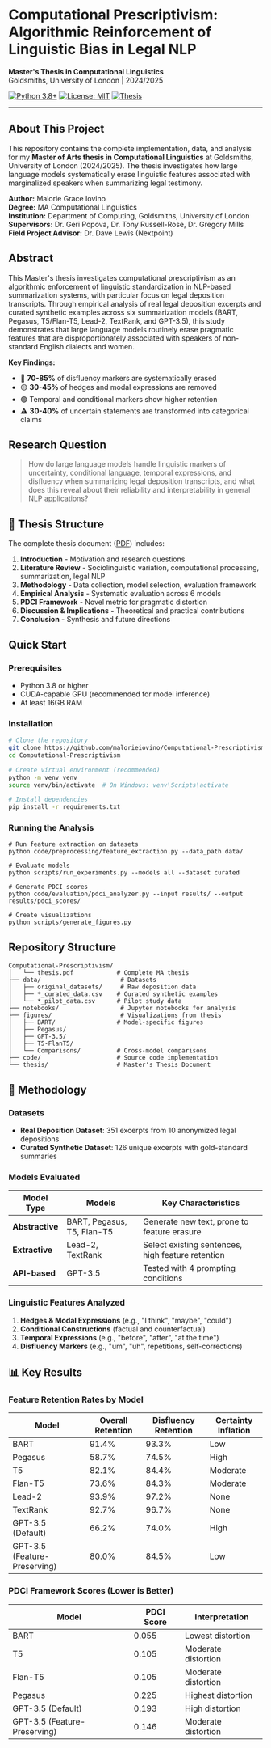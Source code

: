 # Computational Prescriptivism: Algorithmic Reinforcement of Linguistic Bias in Legal NLP

**Master's Thesis in Computational Linguistics**  
Goldsmiths, University of London | 2024/2025

[![Python 3.8+](https://img.shields.io/badge/python-3.8+-blue.svg)](https://www.python.org/downloads/)
[![License: MIT](https://img.shields.io/badge/License-MIT-yellow.svg)](https://opensource.org/licenses/MIT)
[![Thesis](https://img.shields.io/badge/Thesis-MA%20Computational%20Linguistics-purple)](thesis/thesis.pdf)

---

##  About This Project

This repository contains the complete implementation, data, and analysis for my **Master of Arts thesis in Computational Linguistics** at Goldsmiths, University of London (2024/2025). The thesis investigates how large language models systematically erase linguistic features associated with marginalized speakers when summarizing legal testimony.

**Author:** Malorie Grace Iovino  
**Degree:** MA Computational Linguistics  
**Institution:** Department of Computing, Goldsmiths, University of London  
**Supervisors:** Dr. Geri Popova, Dr. Tony Russell-Rose, Dr. Gregory Mills  
**Field Project Advisor:** Dr. Dave Lewis (Nextpoint)

##  Abstract

This Master's thesis investigates computational prescriptivism as an algorithmic enforcement of linguistic standardization in NLP-based summarization systems, with particular focus on legal deposition transcripts. Through empirical analysis of real legal deposition excerpts and curated synthetic examples across six summarization models (BART, Pegasus, T5/Flan-T5, Lead-2, TextRank, and GPT-3.5), this study demonstrates that large language models routinely erase pragmatic features that are disproportionately associated with speakers of non-standard English dialects and women.

**Key Findings:**
- 🔴 **70-85%** of disfluency markers are systematically erased
- 🟡 **30-45%** of hedges and modal expressions are removed  
- 🟢 Temporal and conditional markers show higher retention
- ⚠️ **30-40%** of uncertain statements are transformed into categorical claims

##  Research Question

> How do large language models handle linguistic markers of uncertainty, conditional language, temporal expressions, and disfluency when summarizing legal deposition transcripts, and what does this reveal about their reliability and interpretability in general NLP applications?

## 📖 Thesis Structure

The complete thesis document ([PDF](thesis/thesis.pdf)) includes:

1. **Introduction** - Motivation and research questions
2. **Literature Review** - Sociolinguistic variation, computational processing, summarization, legal NLP
3. **Methodology** - Data collection, model selection, evaluation framework
4. **Empirical Analysis** - Systematic evaluation across 6 models
5. **PDCI Framework** - Novel metric for pragmatic distortion
6. **Discussion & Implications** - Theoretical and practical contributions
7. **Conclusion** - Synthesis and future directions

## Quick Start

### Prerequisites
- Python 3.8 or higher
- CUDA-capable GPU (recommended for model inference)
- At least 16GB RAM

### Installation

```bash
# Clone the repository
git clone https://github.com/malorieiovino/Computational-Prescriptivism.git
cd Computational-Prescriptivism

# Create virtual environment (recommended)
python -m venv venv
source venv/bin/activate  # On Windows: venv\Scripts\activate

# Install dependencies
pip install -r requirements.txt
```
### Running the Analysis 

```
# Run feature extraction on datasets
python code/preprocessing/feature_extraction.py --data_path data/

# Evaluate models
python scripts/run_experiments.py --models all --dataset curated

# Generate PDCI scores
python code/evaluation/pdci_analyzer.py --input results/ --output results/pdci_scores/

# Create visualizations
python scripts/generate_figures.py

```
## Repository Structure 

```
Computational-Prescriptivism/
│   └── thesis.pdf            # Complete MA thesis
├── data/                      # Datasets
│   ├── original_datasets/     # Raw deposition data
│   ├── *_curated_data.csv    # Curated synthetic examples
│   └── *_pilot_data.csv      # Pilot study data
├── notebooks/                 # Jupyter notebooks for analysis
├── figures/                   # Visualizations from thesis
│   ├── BART/                 # Model-specific figures
│   ├── Pegasus/
│   ├── GPT-3.5/
│   ├── T5-FlanT5/
│   └── Comparisons/          # Cross-model comparisons
├── code/                     # Source code implementation
└── thesis/                   # Master's Thesis Document
```
## 🔬 Methodology

### Datasets
- **Real Deposition Dataset**: 351 excerpts from 10 anonymized legal depositions
- **Curated Synthetic Dataset**: 126 unique excerpts with gold-standard summaries

### Models Evaluated

| Model Type | Models | Key Characteristics |
|------------|--------|---------------------|
| **Abstractive** | BART, Pegasus, T5, Flan-T5 | Generate new text, prone to feature erasure |
| **Extractive** | Lead-2, TextRank | Select existing sentences, high feature retention |
| **API-based** | GPT-3.5 | Tested with 4 prompting conditions |

### Linguistic Features Analyzed
1. **Hedges & Modal Expressions** (e.g., "I think", "maybe", "could")
2. **Conditional Constructions** (factual and counterfactual)
3. **Temporal Expressions** (e.g., "before", "after", "at the time")
4. **Disfluency Markers** (e.g., "um", "uh", repetitions, self-corrections)

## 📊 Key Results

### Feature Retention Rates by Model

| Model | Overall Retention | Disfluency Retention | Certainty Inflation |
|-------|------------------|---------------------|-------------------|
| BART | 91.4% | 93.3% | Low |
| Pegasus | 58.7% | 74.5% | High |
| T5 | 82.1% | 84.4% | Moderate |
| Flan-T5 | 73.6% | 84.3% | Moderate |
| Lead-2 | 93.9% | 97.2% | None |
| TextRank | 92.7% | 96.7% | None |
| GPT-3.5 (Default) | 66.2% | 74.0% | High |
| GPT-3.5 (Feature-Preserving) | 80.0% | 84.5% | Low |

### PDCI Framework Scores (Lower is Better)

| Model | PDCI Score | Interpretation |
|-------|------------|----------------|
| BART | 0.055 | Lowest distortion |
| T5 | 0.105 | Moderate distortion |
| Flan-T5 | 0.105 | Moderate distortion |
| Pegasus | 0.225 | Highest distortion |
| GPT-3.5 (Default) | 0.193 | High distortion |
| GPT-3.5 (Feature-Preserving) | 0.146 | Moderate distortion |
